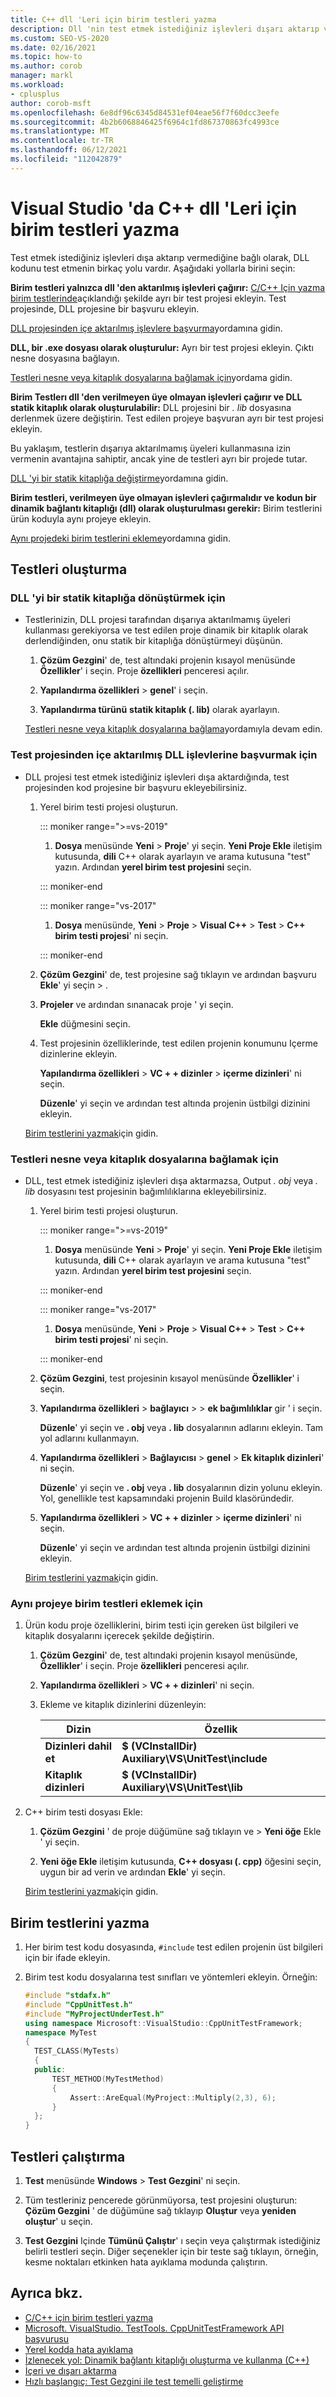 ```yaml
---
title: C++ dll 'Leri için birim testleri yazma
description: Dll 'nin test etmek istediğiniz işlevleri dışarı aktarıp vermediğine bağlı olarak, DLL kodunu test etmenin çeşitli yolları hakkında bilgi edinin.
ms.custom: SEO-VS-2020
ms.date: 02/16/2021
ms.topic: how-to
ms.author: corob
manager: markl
ms.workload:
- cplusplus
author: corob-msft
ms.openlocfilehash: 6e8df96c6345d84531ef04eae56f7f60dcc3eefe
ms.sourcegitcommit: 4b2b6068846425f6964c1fd867370863fc4993ce
ms.translationtype: MT
ms.contentlocale: tr-TR
ms.lasthandoff: 06/12/2021
ms.locfileid: "112042879"
---
```

# <a name="write-unit-tests-for-c-dlls-in-visual-studio"></a>Visual Studio 'da C++ dll 'Leri için birim testleri yazma

Test etmek istediğiniz işlevleri dışa aktarıp vermediğine bağlı olarak, DLL kodunu test etmenin birkaç yolu vardır. Aşağıdaki yollarla birini seçin:

**Birim testleri yalnızca dll 'den aktarılmış işlevleri çağırır:** [C/C++ Için yazma birim testlerinde](writing-unit-tests-for-c-cpp.md)açıklandığı şekilde ayrı bir test projesi ekleyin. Test projesinde, DLL projesine bir başvuru ekleyin.

[DLL projesinden içe aktarılmış işlevlere başvurma](#projectRef)yordamına gidin.

**DLL, bir .exe dosyası olarak oluşturulur:** Ayrı bir test projesi ekleyin. Çıktı nesne dosyasına bağlayın.

[Testleri nesne veya kitaplık dosyalarına bağlamak için](#objectRef)yordama gidin.

**Birim Testlerı dll 'den verilmeyen üye olmayan işlevleri çağırır ve DLL statik kitaplık olarak oluşturulabilir:** DLL projesini bir *. lib* dosyasına derlenmek üzere değiştirin. Test edilen projeye başvuran ayrı bir test projesi ekleyin.

Bu yaklaşım, testlerin dışarıya aktarılmamış üyeleri kullanmasına izin vermenin avantajına sahiptir, ancak yine de testleri ayrı bir projede tutar.

[DLL 'yi bir statik kitaplığa değiştirme](#staticLink)yordamına gidin.

**Birim testleri, verilmeyen üye olmayan işlevleri çağırmalıdır ve kodun bir dinamik bağlantı kitaplığı (dll) olarak oluşturulması gerekir:** Birim testlerini ürün koduyla aynı projeye ekleyin.

[Aynı projedeki birim testlerini ekleme](#sameProject)yordamına gidin.

## <a name="create-the-tests"></a>Testleri oluşturma

### <a name="to-change-the-dll-to-a-static-library"></a><a name="staticLink"></a> DLL 'yi bir statik kitaplığa dönüştürmek için

- Testlerinizin, DLL projesi tarafından dışarıya aktarılmamış üyeleri kullanması gerekiyorsa ve test edilen proje dinamik bir kitaplık olarak derlendiğinden, onu statik bir kitaplığa dönüştürmeyi düşünün.

  1. **Çözüm Gezgini**' de, test altındaki projenin kısayol menüsünde **Özellikler**' i seçin. Proje **özellikleri** penceresi açılır.

  2. **Yapılandırma özellikleri**  >  **genel**' i seçin.

  3. **Yapılandırma türünü** **statik kitaplık (. lib)** olarak ayarlayın.

  [Testleri nesne veya kitaplık dosyalarına bağlama](#objectRef)yordamıyla devam edin.

### <a name="to-reference-exported-dll-functions-from-the-test-project"></a><a name="projectRef"></a> Test projesinden içe aktarılmış DLL işlevlerine başvurmak için

- DLL projesi test etmek istediğiniz işlevleri dışa aktardığında, test projesinden kod projesine bir başvuru ekleyebilirsiniz.

  1. Yerel birim testi projesi oluşturun.

      ::: moniker range=">=vs-2019"

      1. **Dosya** menüsünde **Yeni**  >  **Proje**' yi seçin. **Yeni Proje Ekle** iletişim kutusunda, **dili** C++ olarak ayarlayın ve arama kutusuna "test" yazın. Ardından **yerel birim test projesini** seçin.

      ::: moniker-end

      ::: moniker range="vs-2017"

      1. **Dosya** menüsünde, **Yeni** > **Proje** > **Visual C++** > **Test** > **C++ birim testi projesi**' ni seçin.

      ::: moniker-end

  1. **Çözüm Gezgini**' de, test projesine sağ tıklayın ve ardından başvuru **Ekle**' yi seçin  >  .

  1. **Projeler** ve ardından sınanacak proje ' yi seçin.

       **Ekle** düğmesini seçin.

  1. Test projesinin özelliklerinde, test edilen projenin konumunu Içerme dizinlerine ekleyin.

       **Yapılandırma özellikleri**  >  **VC + + dizinler**  >  **içerme dizinleri**' ni seçin.

       **Düzenle**' yi seçin ve ardından test altında projenin üstbilgi dizinini ekleyin.

  [Birim testlerini yazmak](#addTests)için gidin.

### <a name="to-link-the-tests-to-the-object-or-library-files"></a><a name="objectRef"></a> Testleri nesne veya kitaplık dosyalarına bağlamak için

- DLL, test etmek istediğiniz işlevleri dışa aktarmazsa, Output *. obj* veya *. lib* dosyasını test projesinin bağımlılıklarına ekleyebilirsiniz.

  1. Yerel birim testi projesi oluşturun.

      ::: moniker range=">=vs-2019"

      1. **Dosya** menüsünde **Yeni**  >  **Proje**' yi seçin. **Yeni Proje Ekle** iletişim kutusunda, **dili** C++ olarak ayarlayın ve arama kutusuna "test" yazın. Ardından **yerel birim test projesini** seçin.

      ::: moniker-end

      ::: moniker range="vs-2017"

      1. **Dosya** menüsünde, **Yeni** > **Proje** > **Visual C++** > **Test** > **C++ birim testi projesi**' ni seçin.

      ::: moniker-end

  1. **Çözüm Gezgini**, test projesinin kısayol menüsünde **Özellikler**' i seçin.

  1. **Yapılandırma özellikleri**  >  **bağlayıcı**  >    >  **ek bağımlılıklar** gir ' i seçin.

       **Düzenle**' yi seçin ve **. obj** veya **. lib** dosyalarının adlarını ekleyin. Tam yol adlarını kullanmayın.

  1. **Yapılandırma özellikleri**  >  **Bağlayıcısı**  >  **genel**  >  **Ek kitaplık dizinleri**' ni seçin.

       **Düzenle**' yi seçin ve **. obj** veya **. lib** dosyalarının dizin yolunu ekleyin. Yol, genellikle test kapsamındaki projenin Build klasöründedir.

  1. **Yapılandırma özellikleri**  >  **VC + + dizinler**  >  **içerme dizinleri**' ni seçin.

       **Düzenle**' yi seçin ve ardından test altında projenin üstbilgi dizinini ekleyin.

  [Birim testlerini yazmak](#addTests)için gidin.

### <a name="to-add-unit-tests-in-the-same-project"></a><a name="sameProject"></a> Aynı projeye birim testleri eklemek için

1. Ürün kodu proje özelliklerini, birim testi için gereken üst bilgileri ve kitaplık dosyalarını içerecek şekilde değiştirin.

   1. **Çözüm Gezgini**' de, test altındaki projenin kısayol menüsünde, **Özellikler**' i seçin. Proje **özellikleri** penceresi açılır.

   1. **Yapılandırma özellikleri**  >  **VC + + dizinleri**' ni seçin.

   1. Ekleme ve kitaplık dizinlerini düzenleyin:

       |Dizin|Özellik|
       |-|-|
       |**Dizinleri dahil et** | **$ (VCInstallDir) Auxiliary\VS\UnitTest\include** |
       |**Kitaplık dizinleri** | **$ (VCInstallDir) Auxiliary\VS\UnitTest\lib** |

1. C++ birim testi dosyası Ekle:

   1. **Çözüm Gezgini** ' de proje düğümüne sağ tıklayın ve   >  **Yeni öğe** Ekle ' yi seçin.

   1. **Yeni öğe Ekle** iletişim kutusunda, **C++ dosyası (. cpp)** öğesini seçin, uygun bir ad verin ve ardından **Ekle**' yi seçin.

   [Birim testlerini yazmak](#addTests)için gidin.

## <a name="write-the-unit-tests"></a><a name="addTests"></a> Birim testlerini yazma

1. Her birim test kodu dosyasında, `#include` test edilen projenin üst bilgileri için bir ifade ekleyin.

1. Birim test kodu dosyalarına test sınıfları ve yöntemleri ekleyin. Örneğin:

    ```cpp
    #include "stdafx.h"
    #include "CppUnitTest.h"
    #include "MyProjectUnderTest.h"
    using namespace Microsoft::VisualStudio::CppUnitTestFramework;
    namespace MyTest
    {
      TEST_CLASS(MyTests)
      {
      public:
          TEST_METHOD(MyTestMethod)
          {
              Assert::AreEqual(MyProject::Multiply(2,3), 6);
          }
      };
    }
    ```

## <a name="run-the-tests"></a>Testleri çalıştırma

1. **Test** menüsünde **Windows**  >  **Test Gezgini**' ni seçin.

1. Tüm testleriniz pencerede görünmüyorsa, test projesini oluşturun: **Çözüm Gezgini** ' de düğümüne sağ tıklayıp **Oluştur** veya **yeniden oluştur**' u seçin.

1. **Test Gezgini** Içinde **Tümünü Çalıştır**' ı seçin veya çalıştırmak istediğiniz belirli testleri seçin. Diğer seçenekler için bir teste sağ tıklayın, örneğin, kesme noktaları etkinken hata ayıklama modunda çalıştırın.

## <a name="see-also"></a>Ayrıca bkz.

- [C/C++ için birim testleri yazma](writing-unit-tests-for-c-cpp.md)
- [Microsoft. VisualStudio. TestTools. CppUnitTestFramework API başvurusu](../test/microsoft-visualstudio-testtools-cppunittestframework-api-reference.md)
- [Yerel kodda hata ayıklama](../debugger/debugging-native-code.md)
- [İzlenecek yol: Dinamik bağlantı kitaplığı oluşturma ve kullanma (C++)](/cpp/build/walkthrough-creating-and-using-a-dynamic-link-library-cpp)
- [İçeri ve dışarı aktarma](/cpp/build/importing-and-exporting)
- [Hızlı başlangıç: Test Gezgini ile test temelli geliştirme](../test/quick-start-test-driven-development-with-test-explorer.md)
